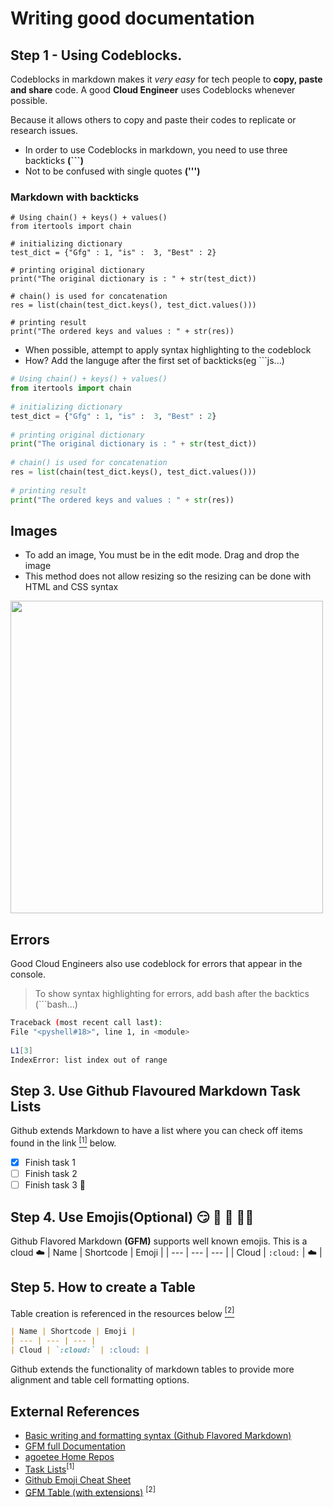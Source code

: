 # Writing good documentation

## Step 1 - Using Codeblocks.

Codeblocks in markdown makes it *very easy* for tech people to **copy, paste and share** code.
A good __Cloud Engineer__ uses Codeblocks whenever possible.

Because it allows others to copy and paste their codes to replicate or research issues.

- In order to use Codeblocks in markdown, you need to use three backticks **(```)**
- Not to be confused with single quotes __(''')__

### Markdown with backticks
```
# Using chain() + keys() + values()
from itertools import chain
 
# initializing dictionary
test_dict = {"Gfg" : 1, "is" :  3, "Best" : 2}
 
# printing original dictionary
print("The original dictionary is : " + str(test_dict))
 
# chain() is used for concatenation
res = list(chain(test_dict.keys(), test_dict.values()))
 
# printing result
print("The ordered keys and values : " + str(res))
```

- When possible, attempt to apply syntax highlighting to the codeblock
- How? Add the languge after the first set of backticks(eg ```js...)
```python
# Using chain() + keys() + values()
from itertools import chain
 
# initializing dictionary
test_dict = {"Gfg" : 1, "is" :  3, "Best" : 2}
 
# printing original dictionary
print("The original dictionary is : " + str(test_dict))
 
# chain() is used for concatenation
res = list(chain(test_dict.keys(), test_dict.values()))
 
# printing result
print("The ordered keys and values : " + str(res))
```

## Images
- To add an image, You must be in the edit mode. Drag and drop the image
- This method does not allow resizing so the resizing can be done with HTML and CSS syntax 

<img width="500px" src="https://github.com/agoetee/github-docs-example/assets/96971156/fcb2fb54-1110-4e4d-9614-9380210aa360" />

## Errors
Good Cloud Engineers also use codeblock for errors that appear in the console.
> To show syntax highlighting for errors, add bash after the backtics (```bash...)

```bash
Traceback (most recent call last):
File "<pyshell#18>", line 1, in <module>
            
L1[3]
IndexError: list index out of range
```
## Step 3. Use Github Flavoured Markdown Task Lists

Github extends Markdown to have a list where you can check off items found in the link [<sup>[1]</sup>](#external-refernces) below.

- [x] Finish task 1
- [ ] Finish task 2
- [ ] Finish task 3 :tada:

## Step 4. Use Emojis(Optional) :smirk: :monocle_face: :muscle: :man_technologist:

Github Flavored Markdown **(GFM)** supports well known emojis. This is a cloud :cloud:
| Name | Shortcode | Emoji |
| --- | --- | --- |
| Cloud | `:cloud:` | :cloud: |

## Step 5. How to create a Table
Table creation is referenced in the resources below [<sup>[2]</sup>](#external-references)

```md
| Name | Shortcode | Emoji |
| --- | --- | --- |
| Cloud | `:cloud:` | :cloud: |
```
Github extends the functionality of markdown tables to provide more alignment and table cell formatting options.

## External References
- [Basic writing and formatting syntax (Github Flavored Markdown)](https://docs.github.com/en/get-started/writing-on-github/getting-started-with-writing-and-formatting-on-github/basic-writing-and-formatting-syntax)
- [GFM full Documentation](https://github.github.com/gfm/)
- [agoetee Home Repos](https://github.com/agoetee?tab=repositories) 
- [Task Lists](https://docs.github.com/en/get-started/writing-on-github/getting-started-with-writing-and-formatting-on-github/basic-writing-and-formatting-syntax#task-lists)<sup>[1]</sup>
- [Github Emoji Cheat Sheet](https://github.com/agoetee/github-docs-example/edit/main/README.md)
- [GFM Table (with extensions)](https://github.github.com/gfm/#tables-extension-) <sup>[2]</sup>


